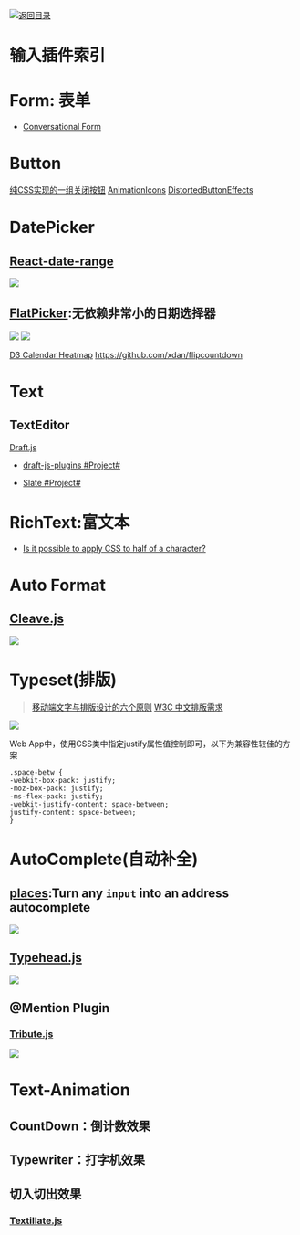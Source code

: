 [![返回目录](https://parg.co/UGo)](https://parg.co/b4z) 
 
 
 

# 输入插件索引

# Form: 表单

- [Conversational Form](https://github.com/space10-community/conversational-form)

# Button


[纯CSS实现的一组关闭按钮](http://www.html5tricks.com/demo/css3-close-button/index.html)
 [AnimationIcons](http://tympanus.net/codrops/2016/02/23/icon-animations-powered-by-mo-js/)
 [DistortedButtonEffects](http://tympanus.net/Development/DistortedButtonEffects/)

# DatePicker

## [React-date-range](https://github.com/Adphorus/react-date-range)

![](https://camo.githubusercontent.com/76c13de683772f36fd8d97946d3bbd010439458c/68747470733a2f2f63646e2e706272642e636f2f696d616765732f31666a516c5a7a792e706e67)

## [FlatPicker](https://github.com/chmln/flatpickr):无依赖非常小的日期选择器
![](https://cloud.githubusercontent.com/assets/11352152/14549371/3cbb65da-028d-11e6-976d-a6f63f32061f.PNG)
![](https://cloud.githubusercontent.com/assets/11352152/14397836/d02d2f7c-fdad-11e5-9658-bedfb997ff52.png)

 [D3 Calendar Heatmap](https://github.com/DKirwan/calendar-heatmap)
 https://github.com/xdan/flipcountdown
 
# Text
## TextEditor
[Draft.js](http://facebook.github.io/draft-js/)

- [draft-js-plugins #Project#](https://www.draft-js-plugins.com/)

- [Slate #Project#](https://github.com/ianstormtaylor/slate)

# RichText:富文本
- [Is it possible to apply CSS to half of a character?](http://stackoverflow.com/questions/23569441/is-it-possible-to-apply-css-to-half-of-a-character)

# Auto Format
## [Cleave.js](http://nosir.github.io/cleave.js/)
![](https://coding.net/u/hoteam/p/Cache/git/raw/master/2016/7/1/F77A1AFD-C420-4531-8077-F84EE8B6A23F.png)


# Typeset(排版)

> [移动端文字与排版设计的六个原则](http://www.ui.cn/detail/72212.html)
> [W3C 中文排版需求](https://www.w3.org/TR/clreq/#positioning_of_bilingual_annotations)

![](http://img.ui.cn/data/file/1/4/0/364041.jpg?imageView2/2/w/900/q/90)

Web App中，使用CSS类中指定justify属性值控制即可，以下为兼容性较佳的方案

``` 
.space-betw {
-webkit-box-pack: justify;
-moz-box-pack: justify;
-ms-flex-pack: justify;
-webkit-justify-content: space-between;
justify-content: space-between;
} 
```

# AutoComplete(自动补全)
## [places](https://github.com/algolia/places):Turn any ```input``` into an address autocomplete
![](https://github.com/algolia/places/raw/master/demo.gif)

## [Typehead.js](https://github.com/twitter/typeahead.js)
![](http://7xkt0f.com1.z0.glb.clouddn.com/ECED4DAA-C722-4AE4-A233-E0C3CD3D123D.png)

## @Mention Plugin
### [Tribute.js](http://zurb.com/article/1435/tribute-js-a-new-lightweight-and-easy-to-)
![](http://www.zurb.com/blog/system/images/1812/original/tribute2.gif?1462310040)



# Text-Animation

## CountDown：倒计数效果



## Typewriter：打字机效果

## 切入切出效果

### [Textillate.js](http://www.yyyweb.com/demo/textillate/)

